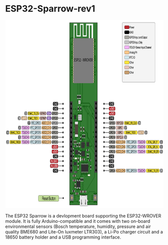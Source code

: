 # ESP32-Sparrow-rev1

<img src="https://github.com/dantudose/ESP32-Sparrow-rev1/blob/main/esp32_sparrow.png" height="600"/>

The ESP32 Sparrow is a devlopment board supporting the ESP32-WROVER module. It is fully Arduino-compatible and it comes with two on-board environmental sensors (Bosch temperature, humidity, pressure and air quality BME680 and Lite-On luxmeter LTR303), a Li-Po charger circuit and a 18650 battery holder and a USB programming interface.


